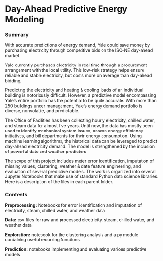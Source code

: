 # Day-Ahead Predictive Energy Modeling

### Summary

With accurate predictions of energy demand, Yale could save money by purchasing electricity through competitive bids on the ISO-NE day-ahead market.

Yale currently purchases electricity in real time through a procurement arrangement with the local utility. This low-risk strategy helps ensure reliable and stable electricity, but costs more on average than day-ahead bidding.

Predicting the electricity and heating & cooling loads of an individual building is notoriously difficult. However, a predictive model encompassing Yale’s entire portfolio has the potential to be quite accurate. With more than 250 buildings under management, Yale’s energy demand portfolio is diverse, nonvolatile, and predictable.

The Office of Facilities has been collecting hourly electricity, chilled water, and steam data for almost five years. Until now, the data has mostly been used to identify mechanical system issues, assess energy efficiency initiatives, and bill departments for their energy consumption. Using machine learning algorithms, the historical data can be leveraged to predict day-ahead electricity demand. The model is strengthened by the inclusion of powerful date and weather predictors

The scope of this project includes meter error identification, imputation of missing values, clustering, weather & date feature engineering, and evaluation of several predictive models. The work is organized into several Jupyter Notebooks that make use of standard Python data science libraries. Here is a description of the files in each parent folder.

### Contents

**Preprocessing:** Notebooks for error identification and imputation of electricity, steam, chilled water, and weather data

**Data:** csv files for raw and processed electricity, steam, chilled water, and weather data

**Exploration:** notebook for the clustering analysis and a py module containing useful recurring functions

**Prediction:** notebooks implementing and evaluating various predictive models

